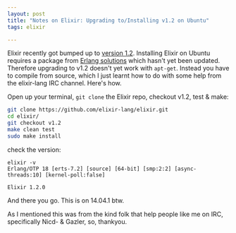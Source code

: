 ```yaml
---
layout: post
title: "Notes on Elixir: Upgrading to/Installing v1.2 on Ubuntu"
tags: elixir

---
```


Elixir recently got bumped up to [version 1.2][v1.2].  Installing Elixir on
Ubuntu requires a package from [Erlang solutions][es] which hasn't yet been
updated. Therefore upgrading to v1.2 doesn't yet work with `apt-get`.  Instead
you have to compile from source, which I just learnt how to do with some help
from the elixir-lang IRC channel.  Here's how.

<!--more-->

Open up your terminal, `git clone` the Elixir repo, checkout v1.2, test & make:

```bash
git clone https://github.com/elixir-lang/elixir.git
cd elixir/
git checkout v1.2
make clean test
sudo make install
```

check the version:

```
elixir -v
Erlang/OTP 18 [erts-7.2] [source] [64-bit] [smp:2:2] [async-threads:10] [kernel-poll:false]

Elixir 1.2.0
```

And there you go.  This is on 14.04.1 btw.

As I mentioned this was from the kind folk that help people like me on IRC,
specifically Nicd- & Gazler, so, thankyou.

[v1.2]: http://elixir-lang.org/blog/2016/01/03/elixir-v1-2-0-released/
[es]: https://www.erlang-solutions.com/

